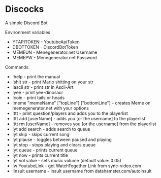 # Discocks
A simple Discord Bot

Environment variables
 - YTAPITOKEN - YoutubeApiToken
 - DBOTTOKEN - DiscordBotToken
 - MEMEUN - Menegenerator.net Username
 - MEMEPW - Menegenerator.net Password

Commands:
 - !help - print the manual
 - !shit str - print Mario shitting on your str
 - !ascii str - print str in Ascii-Art
 - !yee - print yee-dinosaur
 - !coin - print tails or heads
 - !meme "memeName" ["topLine"] ["bottomLine"] - creates Meme on memegenerator.net with your options
 - !ttt - print question/players and adds you to the playerlist
 - !ttt add [userName] - adds you [or the username] to the playerlist
 - !ttt rm [userName] - removes you [or the username] from the playerlist
 - !yt add search - adds search to queue 
 - !yt skip - skips current song
 - !yt plause - toggles between paused and playing
 - !yt stop - stops playing and clears queue
 - !yt queue - prints current queue
 - !yt now - prints current title
 - !yt vol value - sets music volume (default value: 0.05)
 - !w YoutubeLink - get WatchTogether Link from sync-video.com
 - !insult username - insult username from datahamster.com/autoinsult